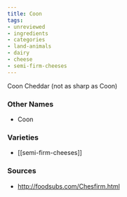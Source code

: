 ```yaml
---
title: Coon
tags:
- unreviewed
- ingredients
- categories
- land-animals
- dairy
- cheese
- semi-firm-cheeses
---
```

Coon Cheddar (not as sharp as Coon)

### Other Names

* Coon

### Varieties

* [[semi-firm-cheeses]]

### Sources
* http://foodsubs.com/Chesfirm.html
